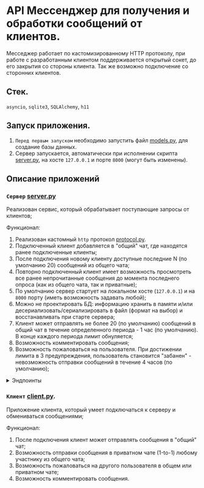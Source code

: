 # API Мессенджер для получения и обработки сообщений от клиентов.

Месседжер работает по кастомизированному HTTP протоколу, при работе с разработанным клиентом поддерживается открытый сокет, до его закрытия со стороны клиента. Так же возможно подключение со сторонних клиентов.

## Стек.
`asyncio`, `sqlite3`, `SQLAlchemy`, `h11`

## Запуск приложения.

1. `Перед первым запуском` необходимо запустить файл [models.py](models.py), для создание базы данных.
2. Сервер запускается, автоматически при исполнении скрипта [server.py](server.py), на хосте `127.0.0.1` и порте `8000` (могут быть изменены).


## Описание приложений

### `Сервер` [server.py](server.py)

Реализован сервис, который обрабатывает поступающие запросы от клиентов;

Функционал:
1. Реализован кастомный `http` протокол [protocol.py](protocol.py).
2. Подключенный клиент добавляется в "общий" чат, где находятся ранее подключенные клиенты;
3. После подключения новому клиенту доступные последние N (по умолчанию 20) сообщений из общего чата;
4. Повторно подключенный клиент имеет возможность просмотреть все ранее непрочитанные сообщения до момента последнего опроса (как из общего чата, так и приватные);
5. По умолчанию сервер стартует на локальном хосте (`127.0.0.1`) и на `8000` порту (иметь возможность задавать любой);
6. Можно не проектировать БД: информацию хранить в памяти и/или десериализовать/сериализировать в файл (формат на выбор) и восстанавливать при старте сервера;
7. Клиент может отправлять не более 20 (по умолчанию) сообщений в общий чат в течение определенного периода - 1 час (по умолчанию). В конце каждого периода лимит обнуляется;
8. Возможность комментировать сообщения;
9. Возможность пожаловаться на пользователя. При достижении лимита в 3 предупреждения, пользователь становится "забанен" - невозможность отправки сообщений в течение 4 часов (по умолчанию);



<details>
<summary> Эндпоинты </summary>

1. При первом подключении клиента, отправляет токен клиенту (`JSON`-формат `{"token": "hex(16)"}`), при последующих сообщает, что токен уже выдан, при запросе отправляется `JSON` тело запроса с указание поля `"user_name"`. При возникновении  ошибок при запросе будет возвращен соответствующий код ошибки, и возвращен ответ с дополнительной информацией.
```python
POST /get-token
```

2. Подключение к чату, вернет ответ в формате `JSON` со списком последних 20 прочитанных сообщений, и списком всех непрочитанных сообщений. Запроса может быть пустым `JSON`, в таком случае будет получена информация об общем чате, если указать поле `"chat_with"`, указать имя пользователя, будет возвращена информация о приватном чате. При возникновении  ошибок при запросе будет возвращен соответствующий код ошибки с дополнительной информацией об ошибке.
```python
POST /connect
```

3. Сообщает под каким именем подключен клиент, а так же информацию о чатах, в формате `JSON`. Требуется авторизация. При возникновении  ошибок при запросе будет возвращен соответствующий код ошибки с дополнительной информацией об ошибке. 
```python
GET /status
```

4. Отправка сообщения в чате (в общий чат в один час допустимо отсылать не более `20` сообщений, при превышении лимита вернется предупреждение, что лимит исчерпан). Необходимо в теле запроса указать поле `"message"`, с указанием в нем текста сообщений. Если необходимо отправить сообщение в приватный чат необходимо, в поле `"send_to"` указать имя пользователя, для которого предназначено сообщение. При успехе вернется код `201`, и сообщение в формате `JSON`, об успешной отправке. При возникновении  ошибок при запросе будет возвращен соответствующий код ошибки с дополнительной информацией об ошибке.
```python
POST /send
```

5. Комментировать сообщение. Необходимо указать идентификатор сообщения в поле `"message_id"` и текст комментария в поле `"comment"`. При успешной отправке комментария вернется код `201`, и сообщение в формате `JSON`, об успешном добавлении комментария. При возникновении  ошибок при запросе будет возвращен соответствующий код ошибки с дополнительной информацией об ошибке.
```python
POST /comment
```

6. Возможность пожаловаться на пользователя. Необходимо указать поле `"chat_type"` с указанием типа чата (`"private"`, `"public"`), и имени пользователя на которого клиент хочет пожаловаться, при успехе жалобы, будет возвращен код `201`, с дополнительной информацией, если пользователь уже забанен будет возвращено информационное сообщение. При возникновении  ошибок при запросе будет возвращен соответствующий код ошибки с дополнительной информацией об ошибке.
```python
POST /report
```
</details>



### `Клиент` [client.py](client.py).

Приложение клиента, который умеет подключаться к серверу и обмениваться сообщениями;

Функционал:
1. После подключения клиент может отправлять сообщения в "общий" чат;
2. Возможность отправки сообщения  в приватном чате (1-to-1) любому участнику из общего чата;
3. Возможность пожаловаться на другого пользователя в общем или приватном чате;
4. Возможность комментировать сообщения.
